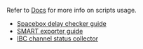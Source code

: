 Refer to [Docs](https://github.com/bro-n-bro/bro_infra/tree/channels-collector/docs) for more info on scripts usage.

- [Spacebox delay checker guide](https://github.com/bro-n-bro/bro_infra/blob/channels-collector/docs/Spacebox_block_delay_tester.md)
- [SMART exporter guide](https://github.com/bro-n-bro/bro_infra/blob/channels-collector/docs/SMART_exporter_usage.md)
- [IBC channel status collector](https://github.com/bro-n-bro/bro_infra/blob/channels-collector/docs/collect_channels_usage.md)
